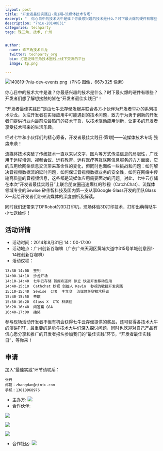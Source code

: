 ```yaml
---
layout: post
title: "开发者最佳实践日·第1期—流媒体技术专场"
excerpt: "  你心目中的技术大牛是谁？你最感兴趣的技术是什么？时下最火爆的硬件有哪些？开发者们想了解想接触的皆在“开发者最佳实践日”!“开发者最佳实践日”是由七牛云存储发起并联合各方小伙伴为开发者举办的系列技术沙龙，关注开发者在实际应用中可能遇到的技术问题，致力于为勇于创新的开发者们提供行业内最前沿最热门的技术干货，以技术驱动应用创新，让更多的开发者享受技术带来的生活乐趣。  "
description: "7niu-20140831"
categories: techparty
tags: 珠三角, 技术, 广州


author:
  name: 珠三角技术沙龙
  twitter: techparty_org
  bio: 打造泛珠三角技术圈线上线下交流的平台
  image: tp.png

---
```


![140819-7niu-dev-events.png（PNG 图像，667x325 像素）](http://zoomq.qiniudn.com/techparty.org/snap/140819-7niu-dev-events.png)

你心目中的技术大牛是谁？你最感兴趣的技术是什么？时下最火爆的硬件有哪些？开发者们想了解想接触的皆在“开发者最佳实践日”！

“开发者最佳实践日”是由七牛云存储发起并联合各方小伙伴为开发者举办的系列技术沙龙，关注开发者在实际应用中可能遇到的技术问题，致力于为勇于创新的开发者们提供行业内最前沿最热门的技术干货，以技术驱动应用创新，让更多的开发者享受技术带来的生活乐趣。

经过七牛和小伙伴们的精心筹备，开发者最佳实践日·第1期——流媒体技术专场 强势来袭！

流媒体技术突破了传统技术一直以来以文字、图片等方式传递信息的局限性，广泛用于远程培训、视频会议、远程教育、远程医疗等互联网信息服务的方方面面，它的应用给网络信息交流带来革命性的变化，但同时也面临一些挑战和问题：如何解决音视频数据流的延时问题，如何保证音视频数据业务的安全性，如何在网络中传输高质量的音视频信息，这些都是流媒体应用需要面对的问题。对此，七牛云存储在本次“开发者最佳实践日”上联合朋友圈迅速爆红的秒视（CatchChat）、流媒体领域专业的Sewise 矽伟智科技及国内第一支从事Google Glass开发的团队Glass X一起给开发者们带来流媒体的深度剖析及解读。

同时我们还带来了DFRobot的3D打印机，现场体验3D打印技术，打印出萌萌哒牛小七送给你！

## 活动详情

- 活动时间：2014年8月31日 14：00-17:00
- 活动地点：广州创新谷咖啡（广东广州天河区黄埔大道中315号羊城创意园1-14栋创新谷咖啡）
- 活动议程：

```
13:30-14:00  签到
14:00-14:10  沙龙开场
14:10-14:40  七牛云存储 首席布道师 徐立 快速开发移动应用
14:40-15:10  Cathchat 秒视 创始人 Kevin  秒视的敏捷开发实践
15:10-15:40  Sewise  CTO  李立欣  流媒体关键技术畅谈
15:40-15:50  茶歇
15:50-16:20  Glass X  CTO 林满佳 
16:20-16:40  问答篇 Q&A
16:40-17:00  抽奖
```

参与现场活动开发者不但有机会获得七牛云存储提供的奖品，还可获得各技术大牛的演讲PPT，最重要的是能与技术大牛们深入探讨问题，同时也欢迎对自己产品有信心愿分享和推广的开发者报名参加我们的“最佳实践”环节，“开发者最佳实践日”，等你来！


## 申请
加入“最佳实践”环节请联系：

    张丹 
    邮箱：zhangdan@qiniu.com
    手机：13818968976



- 主办方: ![](http://eventdove.com/resource/20140819/371991_20140819103318242.png)
- 合作伙伴: 

![](http://eventdove.com/resource/20140819/371991_20140819103332656.jpg)

![](http://eventdove.com/resource/20140819/371991_20140819103344275.png)

![](http://eventdove.com/resource/20140819/371991_20140819103412077.jpg)

- 合作社区: ![](http://eventdove.com/resource/20140819/371991_20140819100928759.png)

